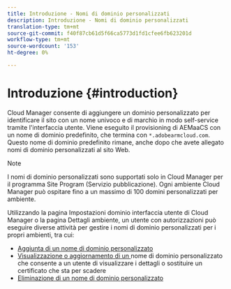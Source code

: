```yaml
---
title: Introduzione - Nomi di dominio personalizzati
description: Introduzione - Nomi di dominio personalizzati
translation-type: tm+mt
source-git-commit: f40f87cb61d5f66ca5773d1fd1cfee6fb623201d
workflow-type: tm+mt
source-wordcount: '153'
ht-degree: 0%

---
```



# Introduzione {#introduction}

Cloud Manager consente di aggiungere un dominio personalizzato per identificare il sito con un nome univoco e di marchio in modo self-service tramite l&#39;interfaccia utente. Viene eseguito il provisioning di AEMaaCS con un nome di dominio predefinito, che termina con `*.adobearmcloud.com`. Questo nome di dominio predefinito rimane, anche dopo che avete allegato nomi di dominio personalizzati al sito Web.

>[!NOTE]
>I nomi di dominio personalizzati sono supportati solo in Cloud Manager per il programma Site Program (Servizio pubblicazione). Ogni ambiente Cloud Manager può ospitare fino a un massimo di 100 domini personalizzati per ambiente.

Utilizzando la pagina Impostazioni dominio interfaccia utente di Cloud Manager o la pagina Dettagli ambiente, un utente con autorizzazioni può eseguire diverse attività per gestire i nomi di dominio personalizzati per i propri ambienti, tra cui:

* [Aggiunta di un nome di dominio personalizzato](/help/implementing/cloud-manager/custom-domain-names/add-custom-domain-name.md)
* [Visualizzazione o aggiornamento di un ](/help/implementing/cloud-manager/custom-domain-names/view-update-replace-custom-domain-name.md) nome di dominio personalizzato che consente a un utente di visualizzare i dettagli o sostituire un certificato che sta per scadere
* [Eliminazione di un nome di dominio personalizzato](/help/implementing/cloud-manager/custom-domain-names/delete-custom-domain-name.md)